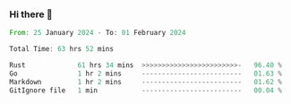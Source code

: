 ### Hi there 👋

<!--START_SECTION:waka-->

```rust
From: 25 January 2024 - To: 01 February 2024

Total Time: 63 hrs 52 mins

Rust             61 hrs 34 mins  >>>>>>>>>>>>>>>>>>>>>>>>-   96.40 %
Go               1 hr 2 mins     -------------------------   01.63 %
Markdown         1 hr 2 mins     -------------------------   01.62 %
GitIgnore file   1 min           -------------------------   00.04 %
```

<!--END_SECTION:waka-->

<!--
**crrow/crrow** is a ✨ _special_ ✨ repository because its `README.md` (this file) appears on your GitHub profile.

Here are some ideas to get you started:

- 🔭 I’m currently working on ...
- 🌱 I’m currently learning ...
- 👯 I’m looking to collaborate on ...
- 🤔 I’m looking for help with ...
- 💬 Ask me about ...
- 📫 How to reach me: ...
- 😄 Pronouns: ...
- ⚡ Fun fact: ...
-->
